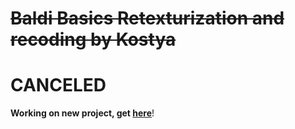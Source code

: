 # ~~Baldi Basics Retexturization and recoding by Kostya~~

# CANCELED

**Working on new project, get [here](https://gamebanana.com/wips/84685)**!
